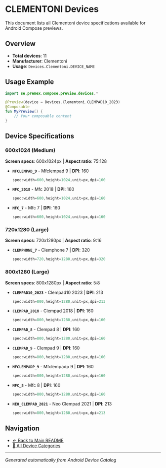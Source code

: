 # CLEMENTONI Devices

This document lists all Clementoni device specifications available for Android Compose previews.

## Overview

- **Total devices**: 11
- **Manufacturer**: Clementoni
- **Usage**: `Devices.Clementoni.DEVICE_NAME`

## Usage Example

```kotlin
import se.premex.compose.preview.devices.*

@Preview(device = Devices.Clementoni.CLEMPAD10_2023)
@Composable
fun MyPreview() {
    // Your composable content
}
```

## Device Specifications

### 600x1024 (Medium)

**Screen specs**: 600x1024px | **Aspect ratio**: 75:128

- **`MFCLEMPAD_9`** - Mfclempad 9 | **DPI**: 160
  ```kotlin
  spec:width=600,height=1024,unit=px,dpi=160
  ```

- **`MFC_2018`** - Mfc 2018 | **DPI**: 160
  ```kotlin
  spec:width=600,height=1024,unit=px,dpi=160
  ```

- **`MFC_7`** - Mfc 7 | **DPI**: 160
  ```kotlin
  spec:width=600,height=1024,unit=px,dpi=160
  ```

### 720x1280 (Large)

**Screen specs**: 720x1280px | **Aspect ratio**: 9:16

- **`CLEMPHONE_7`** - Clemphone 7 | **DPI**: 320
  ```kotlin
  spec:width=720,height=1280,unit=px,dpi=320
  ```

### 800x1280 (Large)

**Screen specs**: 800x1280px | **Aspect ratio**: 5:8

- **`CLEMPAD10_2023`** - Clempad10 2023 | **DPI**: 213
  ```kotlin
  spec:width=800,height=1280,unit=px,dpi=213
  ```

- **`CLEMPAD_2018`** - Clempad 2018 | **DPI**: 160
  ```kotlin
  spec:width=800,height=1280,unit=px,dpi=160
  ```

- **`CLEMPAD_8`** - Clempad 8 | **DPI**: 160
  ```kotlin
  spec:width=800,height=1280,unit=px,dpi=160
  ```

- **`CLEMPAD_9`** - Clempad 9 | **DPI**: 160
  ```kotlin
  spec:width=800,height=1280,unit=px,dpi=160
  ```

- **`MFCLEMPADP_9`** - Mfclempadp 9 | **DPI**: 160
  ```kotlin
  spec:width=800,height=1280,unit=px,dpi=160
  ```

- **`MFC_8`** - Mfc 8 | **DPI**: 160
  ```kotlin
  spec:width=800,height=1280,unit=px,dpi=160
  ```

- **`NEO_CLEMPAD_2021`** - Neo Clempad 2021 | **DPI**: 213
  ```kotlin
  spec:width=800,height=1280,unit=px,dpi=213
  ```

## Navigation

- [← Back to Main README](../../README.md)
- [📱 All Device Categories](../README.md)

---
*Generated automatically from Android Device Catalog*
